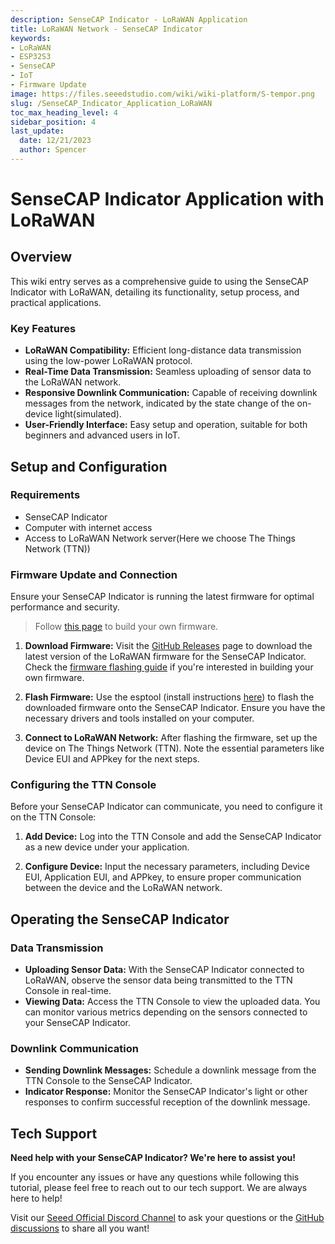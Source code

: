 ```yaml
---
description: SenseCAP Indicator - LoRaWAN Application
title: LoRaWAN Network - SenseCAP Indicator
keywords:
- LoRaWAN
- ESP32S3
- SenseCAP
- IoT
- Firmware Update
image: https://files.seeedstudio.com/wiki/wiki-platform/S-tempor.png
slug: /SenseCAP_Indicator_Application_LoRaWAN
toc_max_heading_level: 4
sidebar_position: 4
last_update:
  date: 12/21/2023
  author: Spencer
---
```


# SenseCAP Indicator Application with LoRaWAN

## Overview

This wiki entry serves as a comprehensive guide to using the SenseCAP Indicator with LoRaWAN, detailing its functionality, setup process, and practical applications.

### Key Features

- **LoRaWAN Compatibility:** Efficient long-distance data transmission using the low-power LoRaWAN protocol.
- **Real-Time Data Transmission:** Seamless uploading of sensor data to the LoRaWAN network.
- **Responsive Downlink Communication:** Capable of receiving downlink messages from the network, indicated by the state change of the on-device light(simulated).
- **User-Friendly Interface:** Easy setup and operation, suitable for both beginners and advanced users in IoT.


## Setup and Configuration

### Requirements

- SenseCAP Indicator
- Computer with internet access
- Access to LoRaWAN Network server(Here we choose The Things Network (TTN))

### Firmware Update and Connection

Ensure your SenseCAP Indicator is running the latest firmware for optimal performance and security.
> Follow [this page](/SenseCAP_Indicator_How_To_Flash_The_Default_Firmware) to build your own firmware.

1. **Download Firmware:** Visit the [GitHub Releases](https://github.com/Seeed-Solution/SenseCAP_Indicator_ESP32/releases) page to download the latest version of the LoRaWAN firmware for the SenseCAP Indicator. Check the [firmware flashing guide](/SenseCAP_Indicator_How_To_Flash_The_Default_Firmware) if you're interested in building your own firmware.

2. **Flash Firmware:** Use the esptool (install instructions [here](https://github.com/espressif/esptool)) to flash the downloaded firmware onto the SenseCAP Indicator. Ensure you have the necessary drivers and tools installed on your computer.

3. **Connect to LoRaWAN Network:** After flashing the firmware, set up the device on The Things Network (TTN). Note the essential parameters like Device EUI and APPkey for the next steps.

### Configuring the TTN Console

Before your SenseCAP Indicator can communicate, you need to configure it on the TTN Console:

1. **Add Device:** Log into the TTN Console and add the SenseCAP Indicator as a new device under your application.

2. **Configure Device:** Input the necessary parameters, including Device EUI, Application EUI, and APPkey, to ensure proper communication between the device and the LoRaWAN network.

## Operating the SenseCAP Indicator

### Data Transmission

- **Uploading Sensor Data:** With the SenseCAP Indicator connected to LoRaWAN, observe the sensor data being transmitted to the TTN Console in real-time.
- **Viewing Data:** Access the TTN Console to view the uploaded data. You can monitor various metrics depending on the sensors connected to your SenseCAP Indicator.

### Downlink Communication

- **Sending Downlink Messages:** Schedule a downlink message from the TTN Console to the SenseCAP Indicator.
- **Indicator Response:** Monitor the SenseCAP Indicator's light or other responses to confirm successful reception of the downlink message.


## Tech Support

**Need help with your SenseCAP Indicator? We're here to assist you!**

If you encounter any issues or have any questions while following this tutorial, please feel free to reach out to our tech support. We are always here to help!

Visit our [Seeed Official Discord Channel](https://discord.com/invite/QqMgVwHT3X) to ask your questions or the [GitHub discussions](https://github.com/Seeed-Solution/SenseCAP_Indicator_ESP32/discussions) to share all you want!